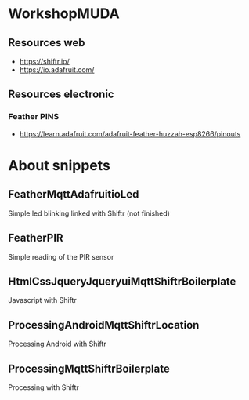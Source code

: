 # WorkshopMUDA

## Resources web
- https://shiftr.io/
- https://io.adafruit.com/

## Resources electronic
### Feather PINS
- https://learn.adafruit.com/adafruit-feather-huzzah-esp8266/pinouts

# About snippets
## FeatherMqttAdafruitioLed
Simple led blinking linked with Shiftr (not finished)

## FeatherPIR
Simple reading of the PIR sensor

## HtmlCssJqueryJqueryuiMqttShiftrBoilerplate
Javascript with Shiftr

## ProcessingAndroidMqttShiftrLocation
Processing Android with Shiftr

## ProcessingMqttShiftrBoilerplate
Processing with Shiftr
